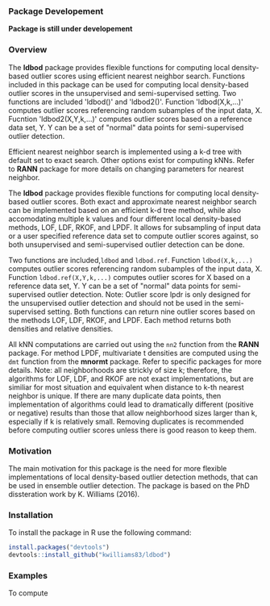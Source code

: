 ### Package Developement

**Package is still under developement**

### Overview

The **ldbod** package provides flexible functions for computing local density-based outlier scores using efficient nearest neighbor search. Functions included in this package can be used for computing local density-based outlier scores in the unsupervised and semi-supervised setting. Two functions are included 'ldbod()' and 'ldbod2()'. Function 'ldbod(X,k,...)' computes outlier scores referencing random subamples of the input data, X. Fucntion 'ldbod2(X,Y,k,...)' computes outlier scores based on a reference data set, Y. Y can be a set of "normal" data points for semi-supervised outlier detection.

Efficient nearest neighbor search is implemented using a k-d tree with default set to exact search. Other options exist for computing kNNs. Refer to **RANN** package for more details on changing parameters for nearest neighbor.

The **ldbod** package provides flexible functions for computing local density-based outlier scores. Both exact and approximate nearest neighbor search can be implemented based on an efficient k-d tree method, while also accomodating multiple k values and four different local density-based methods, LOF, LDF, RKOF, and LPDF. It allows for subsampling of input data or a user specified reference data set to compute outlier scores against, so both unsupervised and semi-supervised outlier detection can be done.

Two functions are included,`ldbod` and `ldbod.ref`. Function `ldbod(X,k,...)` computes outlier scores referencing random subamples of the input data, X. Function `ldbod.ref(X,Y,k,...)` computes outlier scores for X based on a reference data set, Y. Y can be a set of "normal" data points for semi-supervised outlier detection. Note: Outlier score lpdr is only designed for the unsupervised outlier detection and should not be used in the semi-supervised setting. Both functions can return nine outlier scores based on the methods LOF, LDF, RKOF, and LPDF. Each method returns both densities and relative densities.

All kNN computations are carried out using the `nn2` function from the **RANN** package. For method LPDF, multivariate t densities are computed using the `dmt` function from the **mnormt** package. Refer to specific packages for more details. Note: all neighborhoods are strickly of size k; therefore, the algorithms for LOF, LDF, and RKOF are not exact implementations, but are similiar for most situation and equivalent when distance to k-th nearest neighbor is unique. If there are many duplicate data points, then implementation of algorithms could lead to dramatically different (positive or negative) results than those that allow neighborhood sizes larger than k, especially if k is relatively small. Removing duplicates is recommended before computing outlier scores unless there is good reason to keep them.

### Motivation

The main motivation for this package is the need for more flexible implementations of local density-based outlier detection methods, that can be used in ensemble outlier detection. The package is based on the PhD dissteration work by K. Williams (2016).


### Installation

To install the package in R use the following command:

``` r
install.packages("devtools")
devtools::install_github("kwilliams83/ldbod")
```

### Examples

To compute

<!-- README.md is generated from README.Rmd. Please edit that file -->
